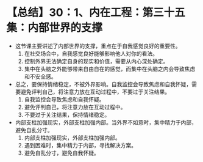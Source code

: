 # 【总结】30：1、内在工程：第三十五集：内部世界的支撑

-   这节课主要讲述了内部世界的支撑，重点在于自我感觉良好的重要性。
    1.  在社交场合中，自我感觉良好能够影响他人对你的看法。
    2.  控制外界无法确定自身的现实和价值，需要从内心深处确定。
    3.  集中在头脑之外能够带来自由自在的感觉，而集中在头脑之内会导致焦虑和不安全感。
-   总之，要保持情绪稳定，不被外界影响。自我监控会导致焦虑和自我怀疑，需要避免评判自己，将注意力放在互动过程中，不要过于关注结果。
    1.  自我监控会导致焦虑和自我怀疑。
    2.  避免评判自己，将注意力放在互动过程中。
    3.  不要过于关注结果，保持情绪稳定。
-   内部支柱加强现实，外部支柱加强内部。当外界不如意时，集中精力于内部，避免自乱分寸。
    1.  内部支柱加强现实，外部支柱加强内部。
    2.  遇到困难时，集中精力于内部，寻找解决方案。
    3.  避免自乱分寸，避免自我怀疑。